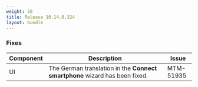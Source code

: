```yaml
---
weight: 20
title: Release 10.14.0.324
layout: bundle
---
```


<!--10.14.0.316 - 10.14.0.324-->


### Fixes

<div><table ><colgroup>
<col style="width: 15%;"><col style="width: 70%;"><col style="width: 15%;"></colgroup>
<thead><tr>
<th>
Component</th>
<th>
Description</th>
<th>
Issue</th>
</tr>
</thead><tbody>

<tr>
<td>UI</td>
<td>The German translation in the <b>Connect smartphone</b> wizard has been fixed.</td>
<td>MTM-51935</td>
</tr>

</tbody></table></div>
